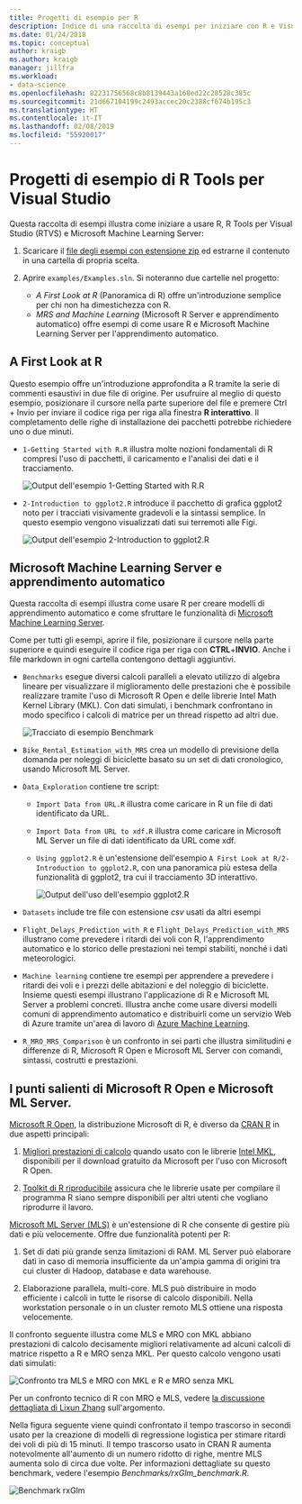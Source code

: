 ```yaml
---
title: Progetti di esempio per R
description: Indice di una raccolta di esempi per iniziare con R e Visual Studio.
ms.date: 01/24/2018
ms.topic: conceptual
author: kraigb
ms.author: kraigb
manager: jillfra
ms.workload:
- data-science
ms.openlocfilehash: 82231756568c8b8139443a168ed22c28528c385c
ms.sourcegitcommit: 21d667104199c2493accec20c2388cf674b195c3
ms.translationtype: HT
ms.contentlocale: it-IT
ms.lasthandoff: 02/08/2019
ms.locfileid: "55920017"
---
```

# <a name="r-tools-for-visual-studio-sample-projects"></a>Progetti di esempio di R Tools per Visual Studio

Questa raccolta di esempi illustra come iniziare a usare R, R Tools per Visual Studio (RTVS) e Microsoft Machine Learning Server:

1. Scaricare il [file degli esempi con estensione zip](https://github.com/Microsoft/RTVS-docs/archive/master.zip) ed estrarne il contenuto in una cartella di propria scelta.
1. Aprire `examples/Examples.sln`. Si noteranno due cartelle nel progetto:

    - *A First Look at R* (Panoramica di R) offre un'introduzione semplice per chi non ha dimestichezza con R.
    - *MRS and Machine Learning* (Microsoft R Server e apprendimento automatico) offre esempi di come usare R e Microsoft Machine Learning Server per l'apprendimento automatico.

## <a name="a-first-look-at-r"></a>A First Look at R

Questo esempio offre un'introduzione approfondita a R tramite la serie di commenti esaustivi in due file di origine. Per usufruire al meglio di questo esempio, posizionare il cursore nella parte superiore del file e premere Ctrl + Invio per inviare il codice riga per riga alla finestra **R interattivo**. Il completamento delle righe di installazione dei pacchetti potrebbe richiedere uno o due minuti.

- `1-Getting Started with R.R` illustra molte nozioni fondamentali di R compresi l'uso di pacchetti, il caricamento e l'analisi dei dati e il tracciamento.

    ![Output dell'esempio 1-Getting Started with R.R](media/samples-getting-started-output.png)

- `2-Introduction to ggplot2.R` introduce il pacchetto di grafica ggplot2 noto per i tracciati visivamente gradevoli e la sintassi semplice. In questo esempio vengono visualizzati dati sui terremoti alle Figi.

    ![Output dell'esempio 2-Introduction to ggplot2.R](media/samples-ggplot-output.png)

## <a name="microsoft-machine-learning-server-and-machine-learning"></a>Microsoft Machine Learning Server e apprendimento automatico

Questa raccolta di esempi illustra come usare R per creare modelli di apprendimento automatico e come sfruttare le funzionalità di [Microsoft Machine Learning Server](/machine-learning-server/what-is-machine-learning-server).

Come per tutti gli esempi, aprire il file, posizionare il cursore nella parte superiore e quindi eseguire il codice riga per riga con **CTRL**+**INVIO**. Anche i file markdown in ogni cartella contengono dettagli aggiuntivi.

- `Benchmarks` esegue diversi calcoli paralleli a elevato utilizzo di algebra lineare per visualizzare il miglioramento delle prestazioni che è possibile realizzare tramite l'uso di Microsoft R Open e delle librerie Intel Math Kernel Library (MKL). Con dati simulati, i benchmark confrontano in modo specifico i calcoli di matrice per un thread rispetto ad altri due.

    ![Tracciato di esempio Benchmark](media/samples-mro-benchmark-plot.png)

- `Bike_Rental_Estimation_with_MRS` crea un modello di previsione della domanda per noleggi di biciclette basato su un set di dati cronologico, usando Microsoft ML Server.

- `Data_Exploration` contiene tre script:

  - `Import Data from URL.R` illustra come caricare in R un file di dati identificato da URL.
  - `Import Data from URL to xdf.R` illustra come caricare in Microsoft ML Server un file di dati identificato da URL come xdf.
  - `Using ggplot2.R` è un'estensione dell'esempio `A First Look at R/2-Introduction to ggplot2.R`, con una panoramica più estesa della funzionalità di ggplot2, tra cui il tracciamento 3D interattivo.

      ![Output dell'uso dell'esempio ggplot2.R](media/samples-3d-interactive.png)

- `Datasets` include tre file con estensione *csv* usati da altri esempi
- `Flight_Delays_Prediction_with_R` e `Flight_Delays_Prediction_with_MRS` illustrano come prevedere i ritardi dei voli con R, l'apprendimento automatico e lo storico delle prestazioni nei tempi stabiliti, nonché i dati meteorologici.
- `Machine learning` contiene tre esempi per apprendere a prevedere i ritardi dei voli e i prezzi delle abitazioni e del noleggio di biciclette. Insieme questi esempi illustrano l'applicazione di R e Microsoft ML Server a problemi concreti. Illustra anche come usare diversi modelli comuni di apprendimento automatico e distribuirli come un servizio Web di Azure tramite un'area di lavoro di [Azure Machine Learning](https://azure.microsoft.com/services/machine-learning/).

- `R_MRO_MRS_Comparison` è un confronto in sei parti che illustra similitudini e differenze di R, Microsoft R Open e Microsoft ML Server con comandi, sintassi, costrutti e prestazioni.

## <a name="whats-special-about-microsoft-r-open-and-microsoft-ml-server"></a>I punti salienti di Microsoft R Open e Microsoft ML Server.

[Microsoft R Open](http://aka.ms/rtvs-r-open), la distribuzione Microsoft di R, è diverso da [CRAN R](https://cran.r-project.org/) in due aspetti principali:

1. [Migliori prestazioni di calcolo](https://mran.revolutionanalytics.com/rro/#intelmkl1) quando usato con le librerie [Intel MKL](https://software.intel.com/intel-mkl), disponibili per il download gratuito da Microsoft per l'uso con Microsoft R Open.

1. [Toolkit di R riproducibile](https://mran.revolutionanalytics.com/rro/#reproducibility) assicura che le librerie usate per compilare il programma R siano sempre disponibili per altri utenti che vogliano riprodurre il lavoro.

[Microsoft ML Server (MLS)](/machine-learning-server/what-is-machine-learning-server) è un'estensione di R che consente di gestire più dati e più velocemente. Offre due funzionalità potenti per R:

1. Set di dati più grande senza limitazioni di RAM. ML Server può elaborare dati in caso di memoria insufficiente da un'ampia gamma di origini tra cui cluster di Hadoop, database e data warehouse.

1. Elaborazione parallela, multi-core. MLS può distribuire in modo efficiente i calcoli in tutte le risorse di calcolo disponibili. Nella workstation personale o in un cluster remoto MLS ottiene una risposta velocemente.

Il confronto seguente illustra come MLS e MRO con MKL abbiano prestazioni di calcolo decisamente migliori relativamente ad alcuni calcoli di matrice rispetto a R e MRO senza MKL. Per questo calcolo vengono usati dati simulati:

![Confronto tra MLS e MRO con MKL e R e MRO senza MKL](media/samples-speed-comparison.png)

Per un confronto tecnico di R con MRO e MLS, vedere [la discussione dettagliata di Lixun Zhang](http://htmlpreview.github.io/?https://github.com/lixzhang/R-MRO-MRS/blob/master/Introduction_to_MRO_and_MRS.html) sull'argomento.

Nella figura seguente viene quindi confrontato il tempo trascorso in secondi usato per la creazione di modelli di regressione logistica per stimare ritardi dei voli di più di 15 minuti.  Il tempo trascorso usato in CRAN R aumenta notevolmente all'aumento di un numero ridotto di righe, mentre MLS aumenta solo di circa due volte. Per informazioni dettagliate su questo benchmark, vedere l'esempio *Benchmarks/rxGlm_benchmark.R*.

![Benchmark rxGlm](media/samples-rxGLM-benchmark.png)
